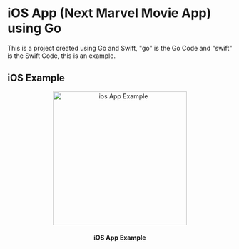 # iOS App (Next Marvel Movie App) using Go

This is a project created using Go and Swift, "go" is the Go Code and "swift" is the Swift Code, this is an example.

## iOS Example

<div align="center">
    <img src="https://i.imgur.com/msQdDJV.jpg" alt="ios App Example" width="300"/>
    <h4>iOS App Example</h4>
</div>
